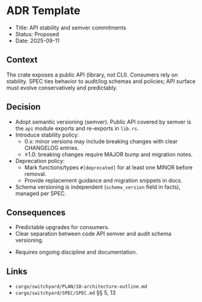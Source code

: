 # ADR Template

- Title: API stability and semver commitments
- Status: Proposed
- Date: 2025-09-11

## Context

The crate exposes a public API (library, not CLI). Consumers rely on stability. SPEC ties behavior to audit/log schemas and policies; API surface must evolve conservatively and predictably.

## Decision

- Adopt semantic versioning (semver). Public API covered by semver is the `api` module exports and re-exports in `lib.rs`.
- Introduce stability policy:
  - 0.x: minor versions may include breaking changes with clear CHANGELOG entries.
  - ≥1.0: breaking changes require MAJOR bump and migration notes.
- Deprecation policy:
  - Mark functions/types `#[deprecated]` for at least one MINOR before removal.
  - Provide replacement guidance and migration snippets in docs.
- Schema versioning is independent (`schema_version` field in facts), managed per SPEC.

## Consequences

+ Predictable upgrades for consumers.
+ Clear separation between code API semver and audit schema versioning.
- Requires ongoing discipline and documentation.

## Links

- `cargo/switchyard/PLAN/10-architecture-outline.md`
- `cargo/switchyard/SPEC/SPEC.md` §§ 5, 13
